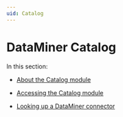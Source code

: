 ```yaml
---
uid: Catalog
---
```


# DataMiner Catalog

In this section:

- [About the Catalog module](xref:About_the_Catalog_module)

- [Accessing the Catalog module](xref:Accessing_the_Catalog_module)

- [Looking up a DataMiner connector](xref:Looking_up_a_DataMiner_connector)
